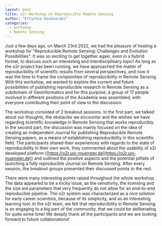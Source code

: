 ```yaml
---
layout: post
title: o2r Workshop on Reproducible Remote Sensing
author: "Eftychia Koukouraki"
categories:
  - workshop
  - Remote Sensing
---
```


Just a few days ago, on March 23rd 2022, we had the pleasure of hosting a workshop for "Reproducible Remote Sensing: Challenges and Evolution Possibilities". It was so exciting to get together again, even in a hybrid format, to discuss such an interesting and interdisciplinary topic! As long as the o2r project has been running, we have approached the matter of reproducibility of scientific results from several perspectives, and now it was the time to frame the complexities of reproducibility in Remote Sensing. With this workshop, we wanted to explore the current and future possibilities of publishing reproducible research in Remote Sensing as a subdomain of Geoinformatics and for this purpose, a group of 17 people involved in different positions of the Academia was assembled, with everyone contributing their point of view to the discussion. 


The workshop consisted of 2 breakout sessions. In the first part, we talked about our thoughts, the obstacles we encounter and the wishes we have regarding scientific knowledge in Remote Sensing that works reproducibly. In the second part, the discussion was mainly focused on the idea of creating an independent Journal for publishing Reproducible Remote Sensing papers, as a means of establishing reproducibility in this scientific field. The participants shared their experiences with regards to the state of reproducibility in their own work, they commented about the usability of o2r developed platform ([https://o2r.uni-muenster.de](https://o2r.uni-muenster.de)) and outlined the positive aspects and the potential pitfalls of launching a fully reproducible Journal on Remote Sensing. After every session, the breakout groups presented their discussed points to the rest.


There were many interesting points raised throughout the whole workshop. The data appeared to be a tricky issue, as the sensitivity, the licensing and the size are parameters that very frequently do not allow for an end-to-end reproducible pipeline. The o2r system was characterized as a nice solution for early career scientists, because of its simplicity, and as an interesting learning tool. In the o2r team, we felt that reproducibility in Remote Sensing is so engaging to a big part of the community, that we could be deliberating for quite some time! We deeply thank all the participants and we are looking forward to future collaborations!